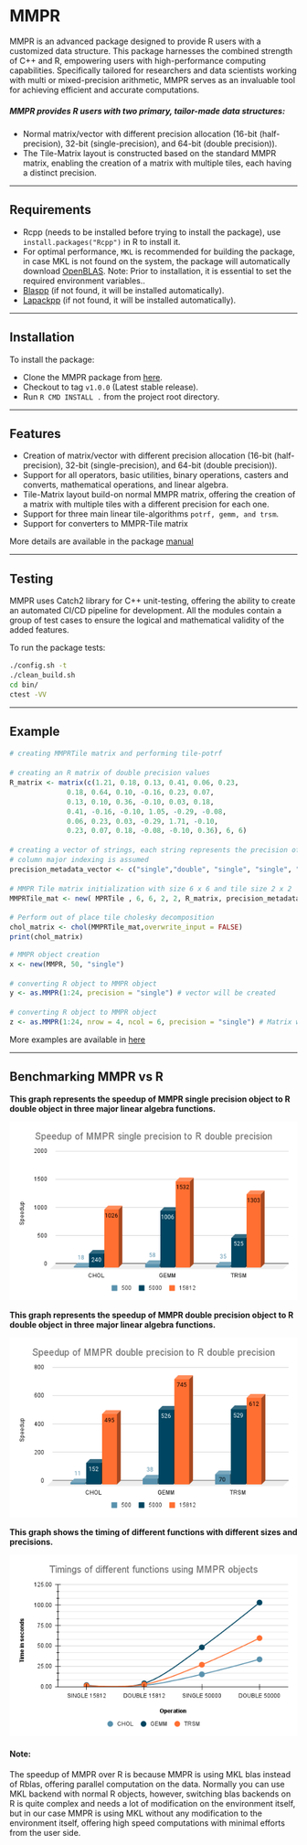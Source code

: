 
# MMPR

MMPR is an advanced package designed to provide R users with a customized data structure.
This package harnesses the combined strength of C++ and R, empowering users with high-performance computing capabilities.
Specifically tailored for researchers and data scientists working with multi or mixed-precision arithmetic,
MMPR serves as an invaluable tool for achieving efficient and accurate computations.

##### MMPR provides R users with two primary, tailor-made data structures:
- Normal matrix/vector with different precision allocation (16-bit (half-precision), 32-bit (single-precision), and 64-bit (double precision)).
- The Tile-Matrix layout is constructed based on the standard MMPR matrix, enabling the creation of a matrix with multiple tiles, each having a distinct precision.
___

## Requirements
- Rcpp (needs to be installed before trying to install the package), use `install.packages("Rcpp")` in R to install it.
- For optimal performance, `MKL` is recommended for building the package,
in case MKL is not found on the system, the package will automatically download [OpenBLAS](https://github.com/xianyi/OpenBLAS). Note: Prior to installation, it is essential to set the required environment variables..
- [Blaspp](https://github.com/icl-utk-edu/blaspp) (if not found, it will be installed automatically).
- [Lapackpp](https://github.com/icl-utk-edu/lapackpp) (if not found, it will be installed automatically).

___

## Installation
To install the package:
- Clone the MMPR package from [here](https://github.com/stsds/MMPR).
- Checkout to tag `v1.0.0` (Latest stable release).
- Run `R CMD INSTALL .` from the project root directory.
___


## Features
- Creation of matrix/vector with different precision allocation (16-bit (half-precision), 32-bit (single-precision), and 64-bit (double precision)).
- Support for all operators, basic utilities, binary operations, casters and converts, mathematical operations, and linear algebra.
- Tile-Matrix layout build-on normal MMPR matrix, offering the creation of a matrix with multiple tiles with a different precision for each one.
- Support for three main linear tile-algorithms `potrf, gemm, and trsm`.
- Support for converters to MMPR-Tile matrix

More details are available in the package [manual](vignettes/MMPR-manual.pdf)
___


## Testing
MMPR uses Catch2 library for C++ unit-testing, offering the ability to create an automated CI/CD pipeline for development.
All the modules contain a group of test cases to ensure the logical and mathematical validity of the added features.

To run the package tests:

```bash
./config.sh -t
./clean_build.sh
cd bin/
ctest -VV
```
___


## Example
```R
# creating MMPRTile matrix and performing tile-potrf

# creating an R matrix of double precision values
R_matrix <- matrix(c(1.21, 0.18, 0.13, 0.41, 0.06, 0.23,
              0.18, 0.64, 0.10, -0.16, 0.23, 0.07,
              0.13, 0.10, 0.36, -0.10, 0.03, 0.18,
              0.41, -0.16, -0.10, 1.05, -0.29, -0.08,
              0.06, 0.23, 0.03, -0.29, 1.71, -0.10,
              0.23, 0.07, 0.18, -0.08, -0.10, 0.36), 6, 6)

# creating a vector of strings, each string represents the precision of its corresponding tile.
# column major indexing is assumed
precision_metadata_vector <- c("single","double", "single", "single", "double", "double","single" , "single","double")

# MMPR Tile matrix initialization with size 6 x 6 and tile size 2 x 2
MMPRTile_mat <- new( MPRTile , 6, 6, 2, 2, R_matrix, precision_metadata_vector)

# Perform out of place tile cholesky decomposition
chol_matrix <- chol(MMPRTile_mat,overwrite_input = FALSE)
print(chol_matrix)
```

```R
# MMPR object creation
x <- new(MMPR, 50, "single")

# converting R object to MMPR object
y <- as.MMPR(1:24, precision = "single") # vector will be created

# converting R object to MMPR object
z <- as.MMPR(1:24, nrow = 4, ncol = 6, precision = "single") # Matrix will be created
```

More examples are available in [here](tests/R-tests)
___

## Benchmarking MMPR vs R

**This graph represents the speedup of MMPR single precision object to R double object in three major linear algebra functions.**

![](benchmarks/graphs/speedup_single_to_double.png)


**This graph represents the speedup of MMPR double precision object to R double object in three major linear algebra functions.**

![](benchmarks/graphs/Speedup_of_MMPR_double_precision_to_R_double_precision.png)


**This graph shows the timing of different functions with different sizes and precisions.**

![](benchmarks/graphs/Timings_of_different_functions_using_MMPR_objects.png)


#### Note:
The speedup of MMPR over R is because MMPR is using MKL blas instead of Rblas, offering parallel computation on the data.
Normally you can use MKL backend with normal R objects, however, switching blas backends on R is quite complex and needs a lot of modification on the environment itself,
 but in our case MMPR is using MKL without any modification to the environment itself, offering high speed computations with minimal efforts from the user side.